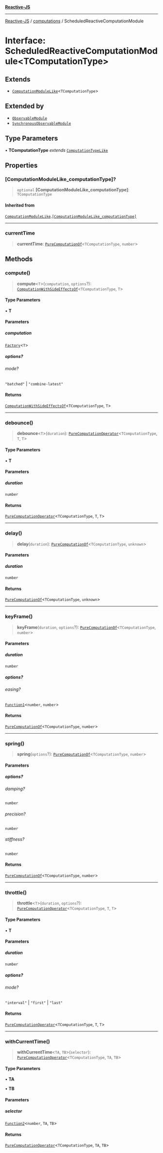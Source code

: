 [**Reactive-JS**](../../README.md)

***

[Reactive-JS](../../README.md) / [computations](../README.md) / ScheduledReactiveComputationModule

# Interface: ScheduledReactiveComputationModule\<TComputationType\>

## Extends

- [`ComputationModuleLike`](ComputationModuleLike.md)\<`TComputationType`\>

## Extended by

- [`ObservableModule`](../Observable/interfaces/ObservableModule.md)
- [`SynchronousObservableModule`](../SynchronousObservable/interfaces/SynchronousObservableModule.md)

## Type Parameters

• **TComputationType** *extends* [`ComputationTypeLike`](ComputationTypeLike.md)

## Properties

### \[ComputationModuleLike\_computationType\]?

> `optional` **\[ComputationModuleLike\_computationType\]**: `TComputationType`

#### Inherited from

[`ComputationModuleLike`](ComputationModuleLike.md).[`[ComputationModuleLike_computationType]`](ComputationModuleLike.md#computationmodulelike_computationtype)

***

### currentTime

> **currentTime**: [`PureComputationOf`](../type-aliases/PureComputationOf.md)\<`TComputationType`, `number`\>

## Methods

### compute()

> **compute**\<`T`\>(`computation`, `options`?): [`ComputationWithSideEffectsOf`](../type-aliases/ComputationWithSideEffectsOf.md)\<`TComputationType`, `T`\>

#### Type Parameters

• **T**

#### Parameters

##### computation

[`Factory`](../../functions/type-aliases/Factory.md)\<`T`\>

##### options?

###### mode?

`"batched"` \| `"combine-latest"`

#### Returns

[`ComputationWithSideEffectsOf`](../type-aliases/ComputationWithSideEffectsOf.md)\<`TComputationType`, `T`\>

***

### debounce()

> **debounce**\<`T`\>(`duration`): [`PureComputationOperator`](../type-aliases/PureComputationOperator.md)\<`TComputationType`, `T`, `T`\>

#### Type Parameters

• **T**

#### Parameters

##### duration

`number`

#### Returns

[`PureComputationOperator`](../type-aliases/PureComputationOperator.md)\<`TComputationType`, `T`, `T`\>

***

### delay()

> **delay**(`duration`): [`PureComputationOf`](../type-aliases/PureComputationOf.md)\<`TComputationType`, `unknown`\>

#### Parameters

##### duration

`number`

#### Returns

[`PureComputationOf`](../type-aliases/PureComputationOf.md)\<`TComputationType`, `unknown`\>

***

### keyFrame()

> **keyFrame**(`duration`, `options`?): [`PureComputationOf`](../type-aliases/PureComputationOf.md)\<`TComputationType`, `number`\>

#### Parameters

##### duration

`number`

##### options?

###### easing?

[`Function1`](../../functions/type-aliases/Function1.md)\<`number`, `number`\>

#### Returns

[`PureComputationOf`](../type-aliases/PureComputationOf.md)\<`TComputationType`, `number`\>

***

### spring()

> **spring**(`options`?): [`PureComputationOf`](../type-aliases/PureComputationOf.md)\<`TComputationType`, `number`\>

#### Parameters

##### options?

###### damping?

`number`

###### precision?

`number`

###### stiffness?

`number`

#### Returns

[`PureComputationOf`](../type-aliases/PureComputationOf.md)\<`TComputationType`, `number`\>

***

### throttle()

> **throttle**\<`T`\>(`duration`, `options`?): [`PureComputationOperator`](../type-aliases/PureComputationOperator.md)\<`TComputationType`, `T`, `T`\>

#### Type Parameters

• **T**

#### Parameters

##### duration

`number`

##### options?

###### mode?

`"interval"` \| `"first"` \| `"last"`

#### Returns

[`PureComputationOperator`](../type-aliases/PureComputationOperator.md)\<`TComputationType`, `T`, `T`\>

***

### withCurrentTime()

> **withCurrentTime**\<`TA`, `TB`\>(`selector`): [`PureComputationOperator`](../type-aliases/PureComputationOperator.md)\<`TComputationType`, `TA`, `TB`\>

#### Type Parameters

• **TA**

• **TB**

#### Parameters

##### selector

[`Function2`](../../functions/type-aliases/Function2.md)\<`number`, `TA`, `TB`\>

#### Returns

[`PureComputationOperator`](../type-aliases/PureComputationOperator.md)\<`TComputationType`, `TA`, `TB`\>
